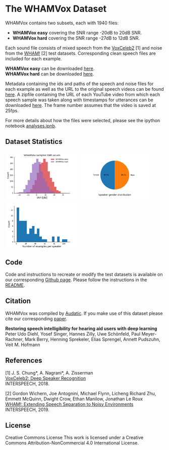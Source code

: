# The WHAMVox Dataset

WHAMVox contains two subsets, each with 1940 files:  
- **WHAMVox easy** covering the SNR range -20dB to 20dB SNR.  
- **WHAMVox hard** covering the SNR range -27dB to 12dB SNR.  

Each sound file consists of mixed speech from the [VoxCeleb2](https://www.robots.ox.ac.uk/~vgg/data/voxceleb/vox2.html) \[1] 
and noise from the [WHAM!](https://wham.whisper.ai/) \[2] test datasets. 
Corresponding clean speech files are included for each example.

**WHAMVox easy** can be downloaded [here](https://www.audatic.ai/download_WHAMVox/WHAMVox_easy.zip).   
**WHAMVox hard** can be downloaded [here](https://www.audatic.ai/download_WHAMVox/WHAMVox_hard.zip).  

Metadata containing the ids and paths of the speech and noise files for each example as well as the URL to the original speech videos can be found [here](https://github.com/yossing-audatic/noisy_speech_test_sets/blob/main/WHAMVox/WHAMVox_test.csv). A zipfile containing the URL of each YouTube video from which each speech sample was taken along with timestamps for utterances can be downloaded [here](https://github.com/yossing-audatic/noisy_speech_test_sets/blob/main/WHAMVox/speech_url_time_stamps.zip). The frame number assumes that the video is saved at 25fps.  

For more details about how the files were selected, please see the ipython notebook [analyses.ipnb](https://github.com/yossing-audatic/noisy_speech_test_sets/blob/main/WHAMVox/analyses.ipynb).   

## Dataset Statistics
<p float="left">
  <img src="assets/images/both_snr_distribution.png" width="45%" /> 
  <img src="assets/images/gender_distribution.png" width="45%" />
  <img src="assets/images/num_examples_per_speaker.png" width="45%" />
</p>  
  
## Code

Code and instructions to recreate or modify the test datasets is available on our corresponding [Github page](https://github.com/yossing-audatic/noisy_speech_test_sets/blob/main/WHAMVox). Please follow the instructions in the [README](https://github.com/yossing-audatic/noisy_speech_test_sets/blob/main/WHAMVox/README.md). 

## Citation
WHAMVox was compiled by [Audatic](https://audatic.ai/). 
If you make use of this dataset please cite our corresponding [paper](https://www.nature.com/articles/s41598-023-29871-8).    

**Restoring speech intelligibility for hearing aid users with deep learning**  
Peter Udo Diehl, Yosef Singer, Hannes Zilly, Uwe Schönfeld, Paul Meyer-Rachner, Mark Berry, Henning Sprekeler, Elias Sprengel, Annett Pudszuhn, Veit M. Hofmann  

## References

\[1]  J. S. Chung*, A. Nagrani*, A. Zisserman  
[VoxCeleb2: Deep Speaker Recognition](https://www.robots.ox.ac.uk/~vgg/publications/2018/Chung18a/chung18a.pdf)  
INTERSPEECH, 2018.  

\[2] Gordon Wichern, Joe Antognini, Michael Flynn, Licheng Richard Zhu, Emmett McQuinn, Dwight Crow, Ethan Manilow, Jonathan Le Roux  
[WHAM!: Extending Speech Separation to Noisy Environments](https://arxiv.org/pdf/1907.01160.pdf)  
INTERSPEECH, 2019.

## License

Creative Commons License
This work is licensed under a Creative Commons Attribution-NonCommercial 4.0 International License. 
